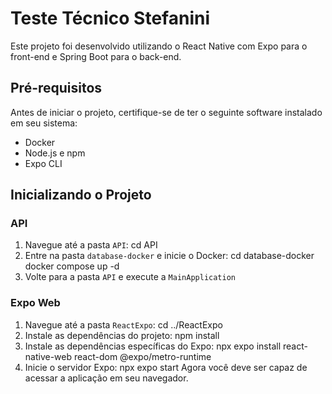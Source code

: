 # Teste Técnico Stefanini

Este projeto foi desenvolvido utilizando o React Native com Expo para o front-end e Spring Boot para o back-end.

## Pré-requisitos

Antes de iniciar o projeto, certifique-se de ter o seguinte software instalado em seu sistema:

- Docker
- Node.js e npm
- Expo CLI

## Inicializando o Projeto

### API

1. Navegue até a pasta `API`:
cd API
2. Entre na pasta `database-docker` e inicie o Docker:
cd database-docker docker compose up -d
3. Volte para a pasta `API` e execute a `MainApplication`
### Expo Web

1. Navegue até a pasta `ReactExpo`:
cd ../ReactExpo
2. Instale as dependências do projeto:
npm install
3. Instale as dependências específicas do Expo:
npx expo install react-native-web react-dom @expo/metro-runtime
4. Inicie o servidor Expo:
npx expo start
Agora você deve ser capaz de acessar a aplicação em seu navegador.


